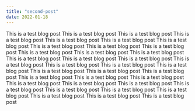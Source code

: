 ```yaml
---
title: "second-post"
date: 2022-01-18
---
```



This is a test blog post This is a test blog post This is a test blog post This is a test blog post This is a test blog post This is a test blog post This is a test blog post This is a test blog post This is a test blog post This is a test blog post This is a test blog post This is a test blog post This is a test blog post This is a test blog post This is a test blog post This is a test blog post This is a test blog post This is a test blog post This is a test blog post This is a test blog post This is a test blog post This is a test blog post This is a test blog post This is a test blog post This is a test blog post This is a test blog post This is a test blog post This is a test blog post This is a test blog post This is a test blog post This is a test blog post This is a test blog post This is a test blog post This is a test blog post This is a test blog post This is a test blog post 